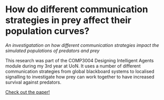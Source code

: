 # How do different communication strategies in prey affect their population curves?

*An investigatation on how different communication strategies impact the simulated populations of predators and prey*

This research was part of the COMP3004 Designing Intelligent Agents module during my 3rd year at UoN. It uses a number of different communication strategies from global blackboard systems to localised signalling to investigate how prey can work together to have increased survival against predators.

[Check out the paper!](/PredatorPreyReport.pdf)